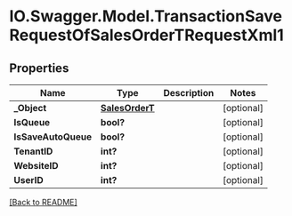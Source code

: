 # IO.Swagger.Model.TransactionSaveRequestOfSalesOrderTRequestXml1
## Properties

Name | Type | Description | Notes
------------ | ------------- | ------------- | -------------
**_Object** | [**SalesOrderT**](SalesOrderT.md) |  | [optional] 
**IsQueue** | **bool?** |  | [optional] 
**IsSaveAutoQueue** | **bool?** |  | [optional] 
**TenantID** | **int?** |  | [optional] 
**WebsiteID** | **int?** |  | [optional] 
**UserID** | **int?** |  | [optional] 

 [[Back to README]](../README.md)

